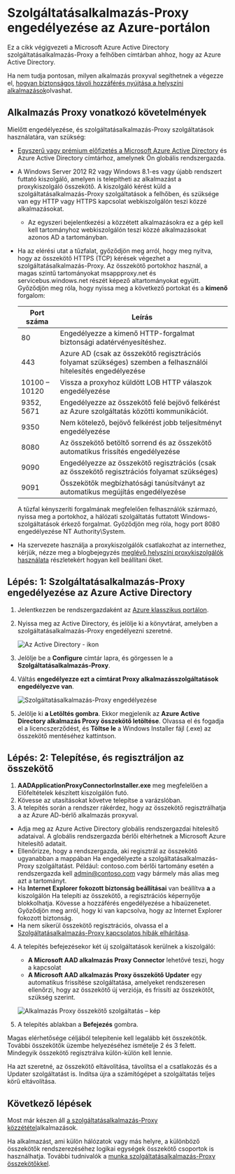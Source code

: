 <properties
    pageTitle="Azure AD-alkalmazás Proxy engedélyezése |} Microsoft Azure"
    description="Az Azure klasszikus portálon szolgáltatásalkalmazás-Proxy be- és az, fordított proxykiszolgáló az összekötő telepítése."
    services="active-directory"
    documentationCenter=""
    authors="kgremban"
    manager="femila"
    editor=""/>

<tags
    ms.service="active-directory"
    ms.workload="identity"
    ms.tgt_pltfrm="na"
    ms.devlang="na"
    ms.topic="get-started-article"
    ms.date="07/19/2016"
    ms.author="kgremban"/>

# <a name="enable-application-proxy-in-the-azure-portal"></a>Szolgáltatásalkalmazás-Proxy engedélyezése az Azure-portálon

Ez a cikk végigvezeti a Microsoft Azure Active Directory szolgáltatásalkalmazás-Proxy a felhőben címtárban ahhoz, hogy az Azure Active Directory.

Ha nem tudja pontosan, milyen alkalmazás proxyval segíthetnek a végezze el, [hogyan biztonságos távoli hozzáférés nyújtása a helyszíni alkalmazások](active-directory-application-proxy-get-started.md)olvashat.

## <a name="application-proxy-prerequisites"></a>Alkalmazás Proxy vonatkozó követelmények
Mielőtt engedélyezése, és szolgáltatásalkalmazás-Proxy szolgáltatások használatára, van szükség:

- [Egyszerű vagy prémium előfizetés a Microsoft Azure Active Directory](active-directory-editions.md) és Azure Active Directory címtárhoz, amelynek Ön globális rendszergazda.
- A Windows Server 2012 R2 vagy Windows 8.1-es vagy újabb rendszert futtató kiszolgáló, amelyen is telepítheti az alkalmazást a proxykiszolgáló összekötő. A kiszolgáló kérést küld a szolgáltatásalkalmazás-Proxy szolgáltatások a felhőben, és szüksége van egy HTTP vagy HTTPS kapcsolat webkiszolgálón teszi közzé alkalmazásokat.

    - Az egyszeri bejelentkezési a közzétett alkalmazásokra ez a gép kell kell tartományhoz webkiszolgálón teszi közzé alkalmazásokat azonos AD a tartományban.

- Ha az elérési utat a tűzfalat, győződjön meg arról, hogy meg nyitva, hogy az összekötő HTTPS (TCP) kérések végezhet a szolgáltatásalkalmazás-Proxy. Az összekötő portokhoz használ, a magas szintű tartományokat msappproxy.net és servicebus.windows.net részét képező altartományokat együtt. Győződjön meg róla, hogy nyissa meg a következő portokat és a **kimenő** forgalom:

  	| Port száma | Leírás |
  	| --- | --- |
  	| 80 | Engedélyezze a kimenő HTTP-forgalmat biztonsági adatérvényesítéshez. |
  	| 443 | Azure AD (csak az összekötő regisztrációs folyamat szükséges) szemben a felhasználói hitelesítés engedélyezése |
  	| 10100 – 10120 | Vissza a proxyhoz küldött LOB HTTP válaszok engedélyezése |
  	| 9352, 5671 | Engedélyezze az összekötő felé bejövő felkérést az Azure szolgáltatás közötti kommunikációt. |
  	| 9350 | Nem kötelező, bejövő felkérést jobb teljesítményt engedélyezése |
  	| 8080 | Az összekötő betöltő sorrend és az összekötő automatikus frissítés engedélyezése |
  	| 9090 | Engedélyezze az összekötő regisztrációs (csak az összekötő regisztrációs folyamat szükséges) |
  	| 9091 | Összekötők megbízhatósági tanúsítványt az automatikus megújítás engedélyezése |

    A tűzfal kényszeríti forgalmának megfelelően felhasználók származó, nyissa meg a portokhoz, a hálózati szolgáltatás futtatott Windows-szolgáltatások érkező forgalmat. Győződjön meg róla, hogy port 8080 engedélyezése NT Authority\System.

- Ha szervezete használja a proxykiszolgálók csatlakozhat az internethez, kérjük, nézze meg a blogbejegyzés [meglévő helyszíni proxykiszolgálók használata](https://blogs.technet.microsoft.com/applicationproxyblog/2016/03/07/working-with-existing-on-prem-proxy-servers-configuration-considerations-for-your-connectors/) részletekért hogyan kell beállítani őket.

## <a name="step-1-enable-application-proxy-in-azure-ad"></a>Lépés: 1: Szolgáltatásalkalmazás-Proxy engedélyezése az Azure Active Directory
1. Jelentkezzen be rendszergazdaként az [Azure klasszikus portálon](https://manage.windowsazure.com/).
2. Nyissa meg az Active Directory, és jelölje ki a könyvtárat, amelyben a szolgáltatásalkalmazás-Proxy engedélyezni szeretné.

    ![Az Active Directory - ikon](./media/active-directory-application-proxy-enable/ad_icon.png)

3. Jelölje be a **Configure** címtár lapra, és görgessen le a **Szolgáltatásalkalmazás-Proxy**.
4. Váltás **engedélyezze ezt a címtárat Proxy alkalmazásszolgáltatások** **engedélyezve van**.

    ![Szolgáltatásalkalmazás-Proxy engedélyezése](./media/active-directory-application-proxy-enable/app_proxy_enable.png)

5. Jelölje ki **a Letöltés gombra**. Ekkor megjelenik az **Azure Active Directory alkalmazás Proxy összekötő letöltése**. Olvassa el és fogadja el a licencszerződést, és **Töltse le** a Windows Installer fájl (.exe) az összekötő mentéséhez kattintson.

## <a name="step-2-install-and-register-the-connector"></a>Lépés: 2: Telepítése, és regisztráljon az összekötő
1. **AADApplicationProxyConnectorInstaller.exe** meg megfelelően a Előfeltételek készített kiszolgálón futó.
2. Kövesse az utasításokat követve telepítse a varázslóban.
3. A telepítés során a rendszer rákérdez, hogy az összekötő regisztrálhatja a az Azure AD-bérlő alkalmazás proxyval.

  - Adja meg az Azure Active Directory globális rendszergazdai hitelesítő adataival. A globális rendszergazda bérlői eltérhetnek a Microsoft Azure hitelesítő adatait.
  - Ellenőrizze, hogy a rendszergazda, aki regisztrál az összekötő ugyanabban a mappában Ha engedélyezte a szolgáltatásalkalmazás-Proxy szolgáltatást. Például: contoso.com bérlői tartomány esetén a rendszergazda kell admin@contoso.com vagy bármely más alias meg azt a tartományt.
  - Ha **Internet Explorer fokozott biztonság beállításai** van beállítva **a** a kiszolgálón Ha telepíti az összekötő, a regisztrációs képernyője blokkolhatja. Kövesse a hozzáférés engedélyezése a hibaüzenetet. Győződjön meg arról, hogy ki van kapcsolva, hogy az Internet Explorer fokozott biztonság.
  - Ha nem sikerül összekötő regisztrációs, olvassa el a [Szolgáltatásalkalmazás-Proxy kapcsolatos hibák elhárítása](active-directory-application-proxy-troubleshoot.md).  

4. A telepítés befejezésekor két új szolgáltatások kerülnek a kiszolgáló:

    - **A Microsoft AAD alkalmazás Proxy Connector** lehetővé teszi, hogy a kapcsolat
    - **A Microsoft AAD alkalmazás Proxy összekötő Updater** egy automatikus frissítése szolgáltatása, amelyeket rendszeresen ellenőrzi, hogy az összekötő új verziója, és frissíti az összekötőt, szükség szerint.

    ![Alkalmazás Proxy összekötő szolgáltatás – kép](./media/active-directory-application-proxy-enable/app_proxy_services.png)

5. A telepítés ablakban a **Befejezés** gombra.

Magas elérhetősége céljából telepítenie kell legalább két összekötők. További összekötők üzembe helyezéséhez ismételje 2 és 3 felett. Mindegyik összekötő regisztrálva külön-külön kell lennie.

Ha azt szeretné, az összekötő eltávolítása, távolítsa el a csatlakozás és a Updater szolgáltatást is. Indítsa újra a számítógépet a szolgáltatás teljes körű eltávolítása.


## <a name="next-steps"></a>Következő lépések

Most már készen áll [a szolgáltatásalkalmazás-Proxy közzététel](active-directory-application-proxy-publish.md)alkalmazások.

Ha alkalmazást, ami külön hálózatok vagy más helyre, a különböző összekötők rendszerezéséhez logikai egységek összekötő csoportok is használhatja. További tudnivalók a [munka szolgáltatásalkalmazás-Proxy összekötőkkel](active-directory-application-proxy-connectors.md).
